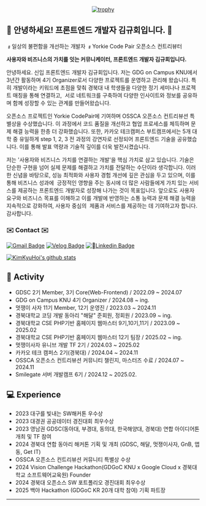 <div align=center>
	
[![trophy](https://github-profile-trophy.vercel.app/?username=kimkyuhoi&row=1)](https://github.com/ryo-ma/github-profile-trophy)

  </div>
  
## :raised_hands: 안녕하세요! 프론트엔드 개발자 김규회입니다. :raised_hands:
﹟일상의 불편함을 개선하는 개발자 ﹟Yorkie Code Pair 오픈소스 컨트리뷰터

**사용자와 비즈니스의 가치를 잇는 커뮤니케이터, 프론트엔드 개발자 김규회입니다.**

안녕하세요. 신입 프론트엔드 개발자 김규회입니다. 저는 GDG on Campus KNU에서 3년간 활동하며 4기 Organizer로서 다양한 프로젝트를 운영하고 관리해 왔습니다. 특히 개발이라는 키워드에 초점을 맞춰 경북대 내 학생들을 다양한 정기 세미나나 프로젝트 매칭을 통해 연결하고,  서로 네트워크를 구축하여 다양한 인사이트와 정보를 공유하며 함께 성장할 수 있는 관계를 만들어왔습니다.

오픈소스 프로젝트인 Yorkie CodePair에 기여하며 OSSCA 오픈소스 컨트리뷰션 특별상을 수상했습니다. 이 과정에서 코드 품질을 개선하고 협업 프로세스를 체득하며 문제 해결 능력을 한층 더 강화했습니다. 또한, 카카오 테크캠퍼스 부트캠프에서는 5개 대학 중 유일하게 step 1, 2, 3 전 과정의 강연자로 선정되어 프론트엔드 기술을 공유했습니다. 이를 통해 발표 역량과 기술적 깊이를 더욱 발전시켰습니다.

저는 '사용자와 비즈니스 가치를 연결하는 개발'을 핵심 가치로 삼고 있습니다. 기술은 단순한 구현을 넘어 실제 문제를 해결하고 가치를 전달하는 수단이라 생각합니다. 이러한 신념을 바탕으로, 성능 최적화와 사용자 경험 개선에 깊은 관심을 두고 있으며, 이를 통해 비즈니스 성과에  긍정적인 영향을 주는 동시에 더 많은 사람들에게 가치 있는 서비스를 제공하는 프론트엔드 개발자로 성장해 나가는 것이 목표입니다.
앞으로도 사용자 요구와 비즈니스 목표를 이해하고 이를 개발에 반영하는 소통 능력과 문제 해결 능력을 지속적으로 강화하여, 사용자 중심의  제품과 서비스를 제공하는 데 기여하고자 합니다. 감사합니다.
  
### ✉️ Contact ✉️
[![Gmail Badge](https://img.shields.io/badge/Gmail-d14836?style=flat-square&logo=gmail&logoColor=white&link=mailto:k546kh@gmail.com)](mailto:k546kh@gmail.com)
[![Velog Badge](https://img.shields.io/badge/Velog-444444?style=flat-square&logo=Velog&logoColor=black"&link=https://velog.io/@k_gu_wae123)](https://velog.io/@k_gu_wae123)
[![Linkedin Badge](https://img.shields.io/badge/Linkedin-1477D1?style=flat-square&logo=Linkedin&logoColor="&link=https://www.linkedin.com/in/%EA%B7%9C%ED%9A%8C-%EA%B9%80-2ba0a5254/)](https://www.linkedin.com/in/%EA%B7%9C%ED%9A%8C-%EA%B9%80-2ba0a5254/)

[![KimKyuHoi's github stats](https://github-readme-stats.vercel.app/api?username=KimKyuHoi)](https://github.com/anuraghazra/github-readme-stats)

## :runner: Activity
* GDSC 2기 Member, 3기 Core(Web-Frontend) / 2022.09 ~ 2024.07
* GDG on Campus KNU 4기 Organizer / 2024.08 ~ ing.
* 멋쟁이 사자 11기 Member, 12기 운영진 / 2023.03 ~ 2024.11
* 경북대학교 코딩 개발 동아리 "해달" 준회원, 정회원 / 2023.09 ~ ing.
* 경북대학교 CSE PHP기반 홈페이지 웹마스터 9기,10기,11기 / 2023.09 ~ 2025.02
* 경북대학교 CSE PHP기반 홈페이지 웹마스터 12기 팀장 / 2025.02 ~ ing. 
* 멋쟁이사자 유니브 개발 TF 2기 / 2024.03 ~ 2025.02
* 카카오 테크 캠퍼스 2기(경북대) / 2024.04 ~ 2024.11
* OSSCA 오픈소스 컨트리뷰션 커뮤니티 챌린지, 마스터즈 수료 / 2024.07 ~ 2024.11
* Smilegate 서버 개발캠프 6기 / 2024.12 ~ 2025.02.

## :computer: Experience
* 2023 대구를 빛내는 SW해커톤 우수상
* 2023 대경권 공공데이터 경진대회 최우수상
* 2023 영남권 GDSC(동아대, 부경대, 동의대, 한국해양대, 경북대) 연합 아이디어톤 개최 및 TF 참여
* 2024 경북대 연합 동아리 해커톤 기획 및 개최 (GDSC, 해달, 멋쟁이사자, GnB, 앱동, Get IT)
* OSSCA 오픈소스 컨트리뷰션 커뮤니티 특별상 수상
* 2024 Vision Challenge Hackathon(GDGoC KNU x Google Cloud x 경북대학교 소프트웨어교육원) Founder
* 2024 경북대 오픈소스 SW 포트폴리오 경진대회 최우수상
* 2025 백야 Hackathon (GDGoC KR 20개 대학 참여) 기획 파트장 
---

